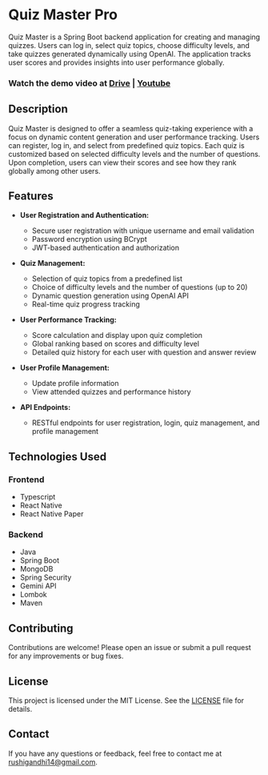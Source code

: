 # Quiz Master Pro

Quiz Master is a Spring Boot backend application for creating and managing quizzes. Users can log in, select quiz topics, choose difficulty levels, and take quizzes generated dynamically using OpenAI. The application tracks user scores and provides insights into user performance globally.

### Watch the demo video at [Drive](https://drive.google.com/file/d/1OpAXqE7R1RS_IL_kVpWYWAppY9wgMkQE/view?usp=sharing) | [Youtube](https://youtu.be/5rxqHC4rcf4)

## Description

Quiz Master is designed to offer a seamless quiz-taking experience with a focus on dynamic content generation and user performance tracking. Users can register, log in, and select from predefined quiz topics. Each quiz is customized based on selected difficulty levels and the number of questions. Upon completion, users can view their scores and see how they rank globally among other users.

## Features

- **User Registration and Authentication:**
  - Secure user registration with unique username and email validation
  - Password encryption using BCrypt
  - JWT-based authentication and authorization

- **Quiz Management:**
  - Selection of quiz topics from a predefined list
  - Choice of difficulty levels and the number of questions (up to 20)
  - Dynamic question generation using OpenAI API
  - Real-time quiz progress tracking

- **User Performance Tracking:**
  - Score calculation and display upon quiz completion
  - Global ranking based on scores and difficulty level
  - Detailed quiz history for each user with question and answer review

- **User Profile Management:**
  - Update profile information
  - View attended quizzes and performance history

- **API Endpoints:**
  - RESTful endpoints for user registration, login, quiz management, and profile management

## Technologies Used

### Frontend
- Typescript
- React Native
- React Native Paper

### Backend
- Java
- Spring Boot
- MongoDB
- Spring Security
- Gemini API
- Lombok
- Maven

## Contributing

Contributions are welcome! Please open an issue or submit a pull request for any improvements or bug fixes.

## License

This project is licensed under the MIT License. See the [LICENSE](LICENSE) file for details.

## Contact

If you have any questions or feedback, feel free to contact me at rushigandhi14@gmail.com.


